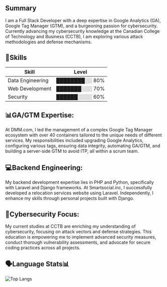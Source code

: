 ## Summary
I am a Full Stack Developer with a deep expertise in Google Analytics (GA), Google Tag Manager (GTM), and a burgeoning passion for cybersecurity. Currently advancing my cybersecurity knowledge at the Canadian College of Technology and Business (CCTB), I am exploring various attack methodologies and defense mechanisms.


## 🧠Skills

| Skill            | Level               |
|------------------|---------------------|
| Data Engineering | ████████░░ 80%       |
| Web Development  | ███████░░░ 70%       |
| Security         | ██████░░░░ 60%       |


## 📊GA/GTM Expertise:
At DMM.com, I led the management of a complex Google Tag Manager ecosystem with over 40 containers tailored to the unique needs of different services. My responsibilities included upgrading Google Analytics, configuring various tags, ensuring data integrity, automating GA/GTM, and building a server-side GTM to avoid ITP, all within a scrum team.


## 💻Backend Engineering:
My backend development expertise lies in PHP and Python, specifically with Laravel and Django frameworks. At Smartsocial.inc, I successfully developed a relocation services website using Laravel. Independently, I enhance my skills through personal projects built with Django.


## 👾Cybersecurity Focus:
My current studies at CCTB are enriching my understanding of cybersecurity, focusing on attack vectors and defense strategies. This education is empowering me to implement advanced security measures, conduct thorough vulnerability assessments, and advocate for secure coding practices across all projects.

## 🗣️Language Stats📊
![Top Langs](https://github-readme-stats.vercel.app/api/top-langs/?username=tarurata&layout=compact&theme=tokyonight)
